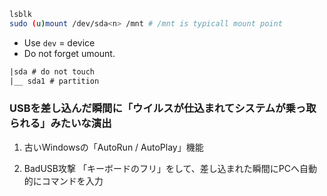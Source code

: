 
```bash
lsblk
sudo (u)mount /dev/sda<n> /mnt # /mnt is typicall mount point
```

* Use `dev` = device
* Do not forget umount.

```txt
|sda # do not touch
|__ sda1 # partition
```


### USBを差し込んだ瞬間に「ウイルスが仕込まれてシステムが乗っ取られる」みたいな演出

1. 古いWindowsの「AutoRun / AutoPlay」機能

2. BadUSB攻撃
「キーボードのフリ」をして、差し込まれた瞬間にPCへ自動的にコマンドを入力